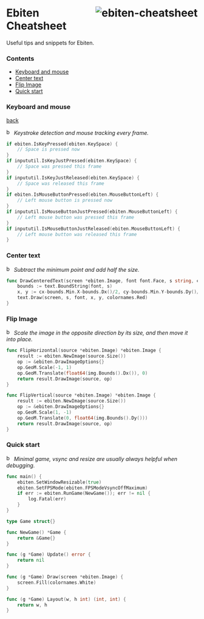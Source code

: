 # <img align="right" src="https://user-images.githubusercontent.com/19890545/150032502-2b114fdd-ca41-4b5d-9e01-a567f737aa2d.png" alt="ebiten-cheatsheet" title="ebiten-cheatsheet" /> Ebiten Cheatsheet

Useful tips and snippets for Ebiten.

### Contents

- [Keyboard and mouse](#keyboard-and-mouse)
- [Center text](#center-text)
- [Flip Image](#flip-image)
- [Quick start](#quick-start)

### Keyboard and mouse
[back](#contents)

<a href="https://github.com/sedyh/ebiten-cheatsheet/blob/main/contents"><img src="https://user-images.githubusercontent.com/19890545/150034365-6561ab71-5cb4-466f-996c-ae4204ef7c12.png" alt="back" title="back" width="16px"/></a>
*Keystroke detection and mouse tracking every frame.*

```go
if ebiten.IsKeyPressed(ebiten.KeySpace) {
	// Space is pressed now
}
if inpututil.IsKeyJustPressed(ebiten.KeySpace) {
	// Space was pressed this frame
}
if inpututil.IsKeyJustReleased(ebiten.KeySpace) {
	// Space was released this frame
}
if ebiten.IsMouseButtonPressed(ebiten.MouseButtonLeft) {
	// Left mouse button is pressed now
}
if inpututil.IsMouseButtonJustPressed(ebiten.MouseButtonLeft) {
	// Left mouse button was pressed this frame
}
if inpututil.IsMouseButtonJustReleased(ebiten.MouseButtonLeft) {
	// Left mouse button was released this frame
}
```

### Center text
<a href="https://github.com/sedyh/ebiten-cheatsheet/blob/main/contents"><img src="https://user-images.githubusercontent.com/19890545/150034365-6561ab71-5cb4-466f-996c-ae4204ef7c12.png" alt="back" title="back" width="16px"/></a>
*Subtract the minimum point and add half the size.*
```go
func DrawCenteredText(screen *ebiten.Image, font font.Face, s string, cx, cy int) {
    bounds := text.BoundString(font, s)
    x, y := cx-bounds.Min.X-bounds.Dx()/2, cy-bounds.Min.Y-bounds.Dy()/2
    text.Draw(screen, s, font, x, y, colornames.Red)
}
```


### Flip Image
<a href="https://github.com/sedyh/ebiten-cheatsheet/blob/main/contents"><img src="https://user-images.githubusercontent.com/19890545/150034365-6561ab71-5cb4-466f-996c-ae4204ef7c12.png" alt="back" title="back" width="16px"/></a>
*Scale the image in the opposite direction by its size, and then move it into place.*
```go
func FlipHorizontal(source *ebiten.Image) *ebiten.Image {
    result := ebiten.NewImage(source.Size())
    op := &ebiten.DrawImageOptions{}
    op.GeoM.Scale(-1, 1)
    op.GeoM.Translate(float64(img.Bounds().Dx()), 0)
    return result.DrawImage(source, op)
}

func FlipVertical(source *ebiten.Image) *ebiten.Image {
    result := ebiten.NewImage(source.Size())
    op := &ebiten.DrawImageOptions{}
    op.GeoM.Scale(1, -1)
    op.GeoM.Translate(0, float64(img.Bounds().Dy()))
    return result.DrawImage(source, op)
}
```

### Quick start
<a href="https://github.com/sedyh/ebiten-cheatsheet/blob/main/contents"><img src="https://user-images.githubusercontent.com/19890545/150034365-6561ab71-5cb4-466f-996c-ae4204ef7c12.png" alt="back" title="back" width="16px"/></a>
*Minimal game, vsync and resize are usually always helpful when debugging.*

```go
func main() {
	ebiten.SetWindowResizable(true)
	ebiten.SetFPSMode(ebiten.FPSModeVsyncOffMaximum)
	if err := ebiten.RunGame(NewGame()); err != nil {
		log.Fatal(err)
	}
}

type Game struct{}

func NewGame() *Game {
	return &Game{}
}

func (g *Game) Update() error {
	return nil
}

func (g *Game) Draw(screen *ebiten.Image) {
	screen.Fill(colornames.White)
}

func (g *Game) Layout(w, h int) (int, int) {
	return w, h
}
```
